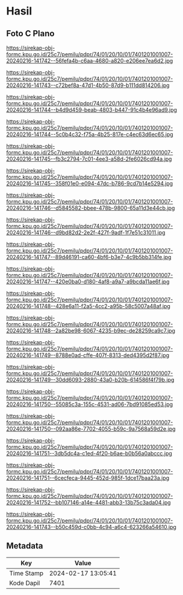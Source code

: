 # Hasil

## Foto C Plano

https://sirekap-obj-formc.kpu.go.id/25c7/pemilu/pdpr/74/01/20/10/01/7401201001007-20240216-141742--56fefa4b-c6aa-4680-a820-e206ee7ea6d2.jpg

https://sirekap-obj-formc.kpu.go.id/25c7/pemilu/pdpr/74/01/20/10/01/7401201001007-20240216-141743--c72bef8a-47d1-4b50-87d9-b111dd814206.jpg

https://sirekap-obj-formc.kpu.go.id/25c7/pemilu/pdpr/74/01/20/10/01/7401201001007-20240216-141744--b4d9d459-beab-4803-b447-91c4b4e96ad9.jpg

https://sirekap-obj-formc.kpu.go.id/25c7/pemilu/pdpr/74/01/20/10/01/7401201001007-20240216-141744--5c0b4c32-f75a-4b25-817e-c4ec63d6ec65.jpg

https://sirekap-obj-formc.kpu.go.id/25c7/pemilu/pdpr/74/01/20/10/01/7401201001007-20240216-141745--fb3c2794-7c01-4ee3-a58d-2fe6026cd94a.jpg

https://sirekap-obj-formc.kpu.go.id/25c7/pemilu/pdpr/74/01/20/10/01/7401201001007-20240216-141745--358f01e0-e094-47dc-b786-9cd7b14e5294.jpg

https://sirekap-obj-formc.kpu.go.id/25c7/pemilu/pdpr/74/01/20/10/01/7401201001007-20240216-141746--d5845582-bbee-478b-9800-65a11d3e44cb.jpg

https://sirekap-obj-formc.kpu.go.id/25c7/pemilu/pdpr/74/01/20/10/01/7401201001007-20240216-141746--d9bd82d2-2e2f-427f-9adf-1f7e51c31011.jpg

https://sirekap-obj-formc.kpu.go.id/25c7/pemilu/pdpr/74/01/20/10/01/7401201001007-20240216-141747--89d46191-ca60-4bf6-b3e7-4c9b5bb314fe.jpg

https://sirekap-obj-formc.kpu.go.id/25c7/pemilu/pdpr/74/01/20/10/01/7401201001007-20240216-141747--420e0ba0-d180-4af8-a9a7-a9bcda11ae6f.jpg

https://sirekap-obj-formc.kpu.go.id/25c7/pemilu/pdpr/74/01/20/10/01/7401201001007-20240216-141748--428e6a11-f2a5-4cc2-a95b-58c5007a48af.jpg

https://sirekap-obj-formc.kpu.go.id/25c7/pemilu/pdpr/74/01/20/10/01/7401201001007-20240216-141748--2a82be98-6067-4235-b9ec-de28259ca9c7.jpg

https://sirekap-obj-formc.kpu.go.id/25c7/pemilu/pdpr/74/01/20/10/01/7401201001007-20240216-141749--8788e0ad-cffe-407f-8313-ded4395d2f87.jpg

https://sirekap-obj-formc.kpu.go.id/25c7/pemilu/pdpr/74/01/20/10/01/7401201001007-20240216-141749--30dd6093-2880-43a0-b20b-614586f4f79b.jpg

https://sirekap-obj-formc.kpu.go.id/25c7/pemilu/pdpr/74/01/20/10/01/7401201001007-20240216-141750--55085c3a-155c-4531-ad06-7bd91085ed53.jpg

https://sirekap-obj-formc.kpu.go.id/25c7/pemilu/pdpr/74/01/20/10/01/7401201001007-20240216-141750--092aa86e-7702-4055-b59c-9a7568a59d2e.jpg

https://sirekap-obj-formc.kpu.go.id/25c7/pemilu/pdpr/74/01/20/10/01/7401201001007-20240216-141751--3db5dc4a-c1ed-4f20-b6ae-b0b56a0abccc.jpg

https://sirekap-obj-formc.kpu.go.id/25c7/pemilu/pdpr/74/01/20/10/01/7401201001007-20240216-141751--6cecfeca-9445-452d-985f-1dce17baa23a.jpg

https://sirekap-obj-formc.kpu.go.id/25c7/pemilu/pdpr/74/01/20/10/01/7401201001007-20240216-141752--bb107146-a14e-4481-abb3-13b75c3ada04.jpg

https://sirekap-obj-formc.kpu.go.id/25c7/pemilu/pdpr/74/01/20/10/01/7401201001007-20240216-141743--b50c459d-c0bb-4c94-a6c4-623266a54610.jpg


## Metadata

| Key        | Value               |
| ---------- | ------------------- |
| Time Stamp | 2024-02-17 13:05:41 |
| Kode Dapil | 7401                |



